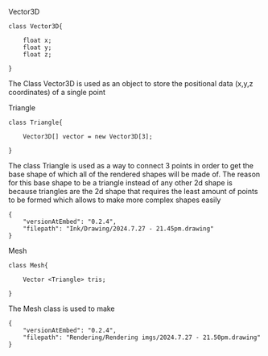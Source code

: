 Vector3D
```
class Vector3D{
    
    float x;
    float y;
    float z;
    
}
```

The Class Vector3D is used as an object to store the positional data (x,y,z coordinates) of a single point


Triangle 
```
class Triangle{

    Vector3D[] vector = new Vector3D[3];

}
```

The class Triangle is used as a way to connect 3 points in order to get the base shape of which all of the rendered shapes will be made of.
The reason for this base shape to be a triangle instead of any other 2d shape is because triangles are the 2d shape that requires the least amount of points to be formed which allows to make more complex shapes easily


```handdrawn-ink
{
	"versionAtEmbed": "0.2.4",
	"filepath": "Ink/Drawing/2024.7.27 - 21.45pm.drawing"
}
```
Mesh 

```
class Mesh{

    Vector <Triangle> tris;
    
}
```

The Mesh class is used to make 


```handdrawn-ink
{
	"versionAtEmbed": "0.2.4",
	"filepath": "Rendering/Rendering imgs/2024.7.27 - 21.50pm.drawing"
}
```
